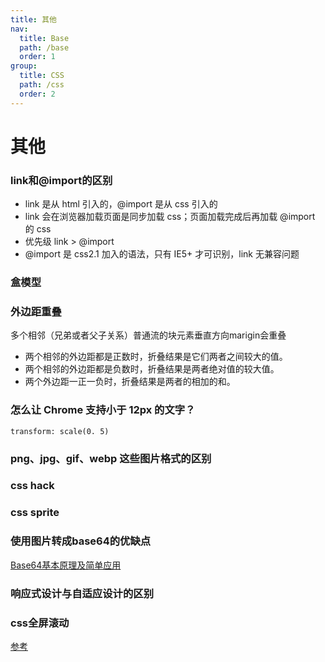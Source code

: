 ```yaml
---
title: 其他
nav:
  title: Base
  path: /base
  order: 1
group:
  title: CSS
  path: /css
  order: 2
---
```


# 其他

### link和@import的区别
- link 是从 html 引入的，@import 是从 css 引入的
- link 会在浏览器加载页面是同步加载 css；页面加载完成后再加载 @import 的 css
- 优先级 link > @import
- @import 是 css2.1 加入的语法，只有 IE5+ 才可识别，link 无兼容问题

### 盒模型

### 外边距重叠
多个相邻（兄弟或者父子关系）普通流的块元素垂直方向marigin会重叠
- 两个相邻的外边距都是正数时，折叠结果是它们两者之间较大的值。
- 两个相邻的外边距都是负数时，折叠结果是两者绝对值的较大值。
- 两个外边距一正一负时，折叠结果是两者的相加的和。

### 怎么让 Chrome 支持小于 12px 的文字？
`transform: scale(0. 5)`

### png、jpg、gif、webp 这些图片格式的区别

### css hack

### css sprite

### 使用图片转成base64的优缺点
[Base64基本原理及简单应用](https://segmentfault.com/a/1190000012654771)

### 响应式设计与自适应设计的区别

### css全屏滚动
[参考](https://github.com/haizlin/fe-interview/issues/182)

